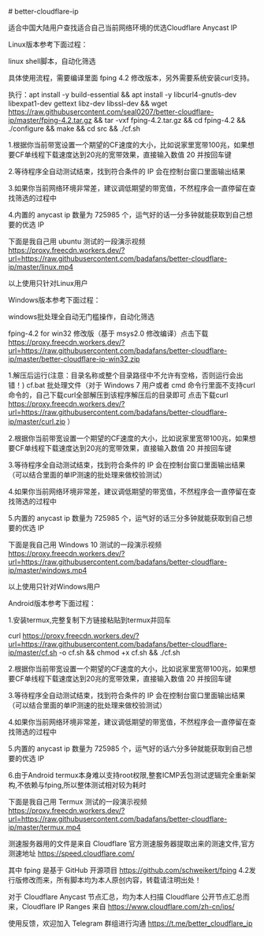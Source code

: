 \# better-cloudflare-ip

适合中国大陆用户查找适合自己当前网络环境的优选Cloudflare Anycast IP

Linux版本参考下面过程：

linux shell脚本，自动化筛选

具体使用流程，需要编译里面 fping 4.2 修改版本，另外需要系统安装curl支持。

执行：apt install -y build-essential && apt install -y libcurl4-gnutls-dev libexpat1-dev gettext libz-dev libssl-dev && wget https://raw.githubusercontent.com/seal0207/better-cloudflare-ip/master/fping-4.2.tar.gz && tar -vxf fping-4.2.tar.gz && cd fping-4.2 && ./configure && make && cd src && ./cf.sh

1.根据你当前带宽设置一个期望的CF速度的大小，比如说家里宽带100兆，如果想要CF单线程下载速度达到20兆的宽带效果，直接输入数值 20 并按回车键

2.等待程序全自动测试结束，找到符合条件的 IP 会在控制台窗口里面输出结果

3.如果你当前网络环境非常差，建议调低期望的带宽值，不然程序会一直停留在查找筛选的过程中

4.内置的 anycast ip 数量为 725985 个，运气好的话一分多钟就能获取到自己想要的优选 IP
  
下面是我自己用 ubuntu 测试的一段演示视频 https://proxy.freecdn.workers.dev/?url=https://raw.githubusercontent.com/badafans/better-cloudflare-ip/master/linux.mp4

以上使用只针对Linux用户



Windows版本参考下面过程：

windows批处理全自动无门槛操作，自动化筛选

fping-4.2 for win32 修改版（基于 msys2.0 修改编译）点击下载  https://proxy.freecdn.workers.dev/?url=https://raw.githubusercontent.com/badafans/better-cloudflare-ip/master/better-cloudflare-ip-win32.zip

1.解压后运行(注意：目录名称或整个目录路径中不允许有空格，否则运行会出错！) cf.bat 批处理文件（对于 Windows 7 用户或者 cmd 命令行里面不支持curl命令的，自己下载curl全部解压到该程序解压后的目录即可 点击下载curl  https://proxy.freecdn.workers.dev/?url=https://raw.githubusercontent.com/badafans/better-cloudflare-ip/master/curl.zip ）

2.根据你当前带宽设置一个期望的CF速度的大小，比如说家里宽带100兆，如果想要CF单线程下载速度达到20兆的宽带效果，直接输入数值 20 并按回车键

3.等待程序全自动测试结束，找到符合条件的 IP 会在控制台窗口里面输出结果（可以结合里面的单IP测速的批处理来做校验测试）

4.如果你当前网络环境非常差，建议调低期望的带宽值，不然程序会一直停留在查找筛选的过程中

5.内置的 anycast ip 数量为 725985 个，运气好的话三分多钟就能获取到自己想要的优选 IP

下面是我自己用 Windows 10 测试的一段演示视频 https://proxy.freecdn.workers.dev/?url=https://raw.githubusercontent.com/badafans/better-cloudflare-ip/master/windows.mp4

以上使用只针对Windows用户

Android版本参考下面过程：

1.安装termux,完整复制下方链接粘贴到termux并回车

curl https://proxy.freecdn.workers.dev/?url=https://raw.githubusercontent.com/badafans/better-cloudflare-ip/master/cf.sh -o cf.sh && chmod +x cf.sh && ./cf.sh

2.根据你当前带宽设置一个期望的CF速度的大小，比如说家里宽带100兆，如果想要CF单线程下载速度达到20兆的宽带效果，直接输入数值 20 并按回车键

3.等待程序全自动测试结束，找到符合条件的 IP 会在控制台窗口里面输出结果（可以结合里面的单IP测速的批处理来做校验测试）

4.如果你当前网络环境非常差，建议调低期望的带宽值，不然程序会一直停留在查找筛选的过程中

5.内置的 anycast ip 数量为 725985 个，运气好的话六分多钟就能获取到自己想要的优选 IP

6.由于Android termux本身难以支持root权限,整套ICMP丢包测试逻辑完全重新架构,不依赖与fping,所以整体测试相对较为耗时

下面是我自己用 Termux 测试的一段演示视频 https://proxy.freecdn.workers.dev/?url=https://raw.githubusercontent.com/badafans/better-cloudflare-ip/master/termux.mp4

测速服务器用的文件是来自 Cloudflare 官方测速服务器提取出来的测速文件,官方测速地址 https://speed.cloudflare.com/

其中 fping 是基于 GitHub 开源项目 https://github.com/schweikert/fping  4.2发行版修改而来，所有脚本均为本人原创内容，转载请注明出处！

对于 Cloudflare Anycast 节点汇总，均为本人扫描 Cloudflare 公开节点汇总而来，Cloudflare IP Ranges 来自 https://www.cloudflare.com/zh-cn/ips/

使用反馈，欢迎加入 Telegram 群组进行沟通 https://t.me/better_cloudflare_ip

